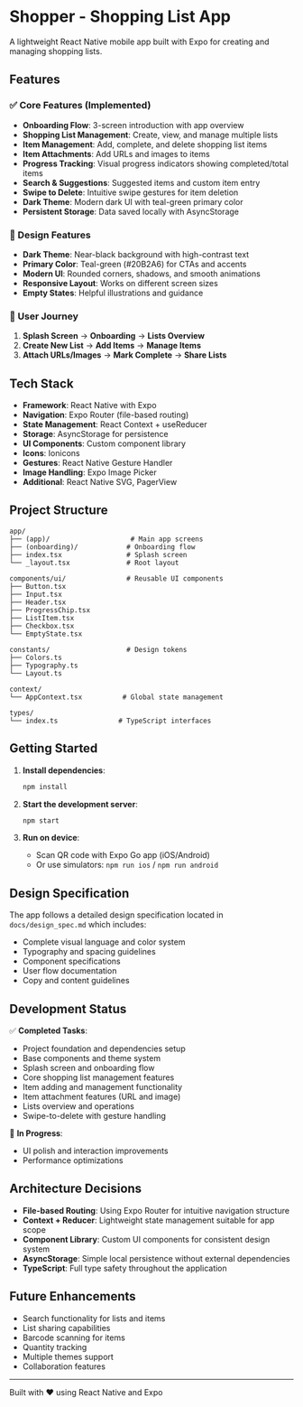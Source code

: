 # Shopper - Shopping List App

A lightweight React Native mobile app built with Expo for creating and managing shopping lists.

## Features

### ✅ Core Features (Implemented)
- **Onboarding Flow**: 3-screen introduction with app overview
- **Shopping List Management**: Create, view, and manage multiple lists
- **Item Management**: Add, complete, and delete shopping list items
- **Item Attachments**: Add URLs and images to items
- **Progress Tracking**: Visual progress indicators showing completed/total items
- **Search & Suggestions**: Suggested items and custom item entry
- **Swipe to Delete**: Intuitive swipe gestures for item deletion
- **Dark Theme**: Modern dark UI with teal-green primary color
- **Persistent Storage**: Data saved locally with AsyncStorage

### 🎨 Design Features
- **Dark Theme**: Near-black background with high-contrast text
- **Primary Color**: Teal-green (#20B2A6) for CTAs and accents
- **Modern UI**: Rounded corners, shadows, and smooth animations
- **Responsive Layout**: Works on different screen sizes
- **Empty States**: Helpful illustrations and guidance

### 📱 User Journey
1. **Splash Screen** → **Onboarding** → **Lists Overview**
2. **Create New List** → **Add Items** → **Manage Items**
3. **Attach URLs/Images** → **Mark Complete** → **Share Lists**

## Tech Stack

- **Framework**: React Native with Expo
- **Navigation**: Expo Router (file-based routing)
- **State Management**: React Context + useReducer
- **Storage**: AsyncStorage for persistence
- **UI Components**: Custom component library
- **Icons**: Ionicons
- **Gestures**: React Native Gesture Handler
- **Image Handling**: Expo Image Picker
- **Additional**: React Native SVG, PagerView

## Project Structure

```
app/
├── (app)/                    # Main app screens
├── (onboarding)/            # Onboarding flow
├── index.tsx                # Splash screen
└── _layout.tsx              # Root layout

components/ui/               # Reusable UI components
├── Button.tsx
├── Input.tsx
├── Header.tsx
├── ProgressChip.tsx
├── ListItem.tsx
├── Checkbox.tsx
└── EmptyState.tsx

constants/                   # Design tokens
├── Colors.ts
├── Typography.ts
└── Layout.ts

context/
└── AppContext.tsx          # Global state management

types/
└── index.ts               # TypeScript interfaces
```

## Getting Started

1. **Install dependencies**:
   ```bash
   npm install
   ```

2. **Start the development server**:
   ```bash
   npm start
   ```

3. **Run on device**:
   - Scan QR code with Expo Go app (iOS/Android)
   - Or use simulators: `npm run ios` / `npm run android`

## Design Specification

The app follows a detailed design specification located in `docs/design_spec.md` which includes:
- Complete visual language and color system
- Typography and spacing guidelines
- Component specifications
- User flow documentation
- Copy and content guidelines

## Development Status

✅ **Completed Tasks**:
- Project foundation and dependencies setup
- Base components and theme system
- Splash screen and onboarding flow
- Core shopping list management features
- Item adding and management functionality
- Item attachment features (URL and image)
- Lists overview and operations
- Swipe-to-delete with gesture handling

🚧 **In Progress**:
- UI polish and interaction improvements
- Performance optimizations

## Architecture Decisions

- **File-based Routing**: Using Expo Router for intuitive navigation structure
- **Context + Reducer**: Lightweight state management suitable for app scope
- **Component Library**: Custom UI components for consistent design system
- **AsyncStorage**: Simple local persistence without external dependencies
- **TypeScript**: Full type safety throughout the application

## Future Enhancements

- Search functionality for lists and items
- List sharing capabilities
- Barcode scanning for items
- Quantity tracking
- Multiple themes support
- Collaboration features

---

Built with ❤️ using React Native and Expo
